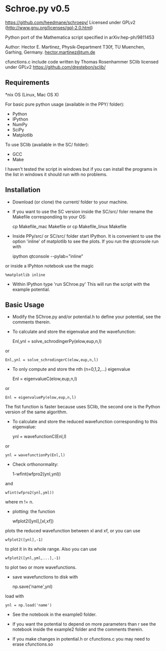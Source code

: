 Schroe.py v0.5
==============

https://github.com/heedmane/schroepy/
Licensed under GPLv2 (http://www.gnu.org/licenses/gpl-2.0.html)

Python port of the Mathematica script specified in arXiv:hep-ph/9811453

Author:
Hector E. Martinez, 
Physik-Department T30f,
TU Muenchen,
Garhing, Germany.
hector.martinez@tum.de

cfunctions.c include code written by Thomas Rosenhammer
SClib licensed under GPLv2 https://github.com/drestebon/sclib/


Requirements
------------
*nix OS (Linux, Mac OS X)

For basic pure python usage (available in the PPY/ folder):
 * Python
 * IPython
 * NumPy
 * SciPy
 * Matplotlib

To use SClib (available in the SC/ folder):
 * GCC
 * Make

I haven't tested the script in windows but if you can install the programs in the list
in windows it should run with no problems.


Installation 
------------

* Download (or clone) the current/ folder to your machine.

* If you want to use the SC version inside the SC/src/ foler rename the Makefile correspondiing to your OS:

    cp Makefile_mac Makefile
or 
    cp Makefile_linux Makefile

* Inside PPy/src/ or SC/src/ folder start IPython. It is convenient to use the option 'inline' of matplotlib to see the plots. If you run the qtconsole run with
 
    ipython qtconsole --pylab="inline"

or inside a IPyhton notebook use the magic

    %matplotlib inline

* Within IPython type 'run SChroe.py' This will run the script with the example potential.


Basic Usage 
-----------
* Modify the SChroe.py and/or potential.h to define your potential, see the comments therein. 

* To calculate and store the eigenvalue and the wavefunction:

    Enl,ynl = solve_schrodingerPy(elow,eup,n,l)

or

    Enl,ynl = solve_schrodingerC(elow,eup,n,l)

* To only compute and store the nth (n=0,1,2,...) eigenvalue 

    Enl = eigenvalueC(elow,eup,n,l)

or

    Enl = eigenvaluePy(elow,eup,n,l)

The fist function is faster because uses SClib, the second one is the Python version of the same algorithm.

* To calculate and store the reduced wavefunction corresponding to this eigenvalue:
    
    ynl = wavefunctionC(Enl,l) 

or  

    ynl = wavefunctionPy(Enl,l)

* Check orthonormality:

    1-wfint(wfpro2(ynl,ynl)) 

and 
    
    wfint(wfpro2(ynl,yml)) 

where m != n.

* plotting: the function 

    wfplot2([ynl],[xl,xf])

plots the reduced wavefunction between xl and xf, or you can use

    wfplot2([ynl],-1) 

to plot it in its whole range. Also you can use

    wfplot2([ynl,yml,...],-1)

to plot two or more wavefunctions.

* save wavefunctions to disk with

    np.save('name',ynl) 

load with 

    ynl = np.load('name')

* See the notebook in the example0 folder.

* If you want the potential to depend on more parameters than r see the notebook inside the example2 folder and the comments therein.

* If you make changes in potential.h or cfunctions.c you may need to erase cfunctions.so

